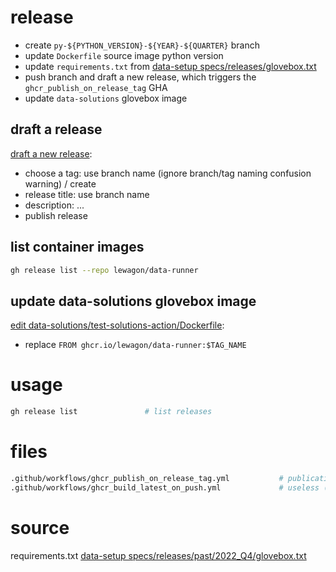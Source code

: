 
# release

- create `py-${PYTHON_VERSION}-${YEAR}-${QUARTER}` branch
- update `Dockerfile` source image python version
- update `requirements.txt` from [data-setup specs/releases/glovebox.txt](https://github.com/lewagon/data-setup/blob/master/specs/releases/glovebox.txt)
- push branch and draft a new release, which triggers the `ghcr_publish_on_release_tag` GHA
- update `data-solutions` glovebox image

## draft a release

[draft a new release](https://github.com/lewagon/data-runner/releases):
- choose a tag: use branch name (ignore branch/tag naming confusion warning) / create
- release title: use branch name
- description: ...
- publish release

## list container images

``` bash
gh release list --repo lewagon/data-runner
```

## update data-solutions glovebox image

[edit data-solutions/test-solutions-action/Dockerfile](https://github.com/lewagon/data-solutions/blob/master/test-solutions-action/Dockerfile):
- replace `FROM ghcr.io/lewagon/data-runner:$TAG_NAME`

# usage

``` bash
gh release list               # list releases
```

# files

``` bash
.github/workflows/ghcr_publish_on_release_tag.yml           # publication GHA
.github/workflows/ghcr_build_latest_on_push.yml             # useless (no push/merge on master)
```

# source

requirements.txt    [data-setup specs/releases/past/2022_Q4/glovebox.txt](https://github.com/lewagon/data-setup/blob/setup-2022-q4/specs/releases/past/2022_Q4/glovebox.txt)
